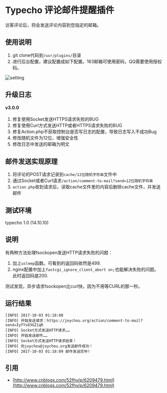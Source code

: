 
# Typecho 评论邮件提醒插件

访客评论后，将会发送评论内容到您指定的邮箱。


## 使用说明

1. git clone代码到`/usr/plugins/`目录
2. 进行后台配置，建议配置成如下配置。163邮箱可使用密码，QQ需要使用授权码。

![setting](http://o8jiujmnw.bkt.clouddn.com/Typecho-CommentToMail-Setting.png)


## 升级日志

#### v3.0.0 

1. 修复使用Socket发送HTTPS请求失败的BUG
2. 修复使用Curl方式发送HTTP或者HTTPS请求失败的BUG
3. 修复Action.php不获取控制台是否写日志的配置，导致日志写入不成功Bug
4. 修改随机文件为12位，增强安全性
5. 修改日志中发送的邮箱为明文


## 邮件发送实现原理

1. 将评论的POST请求记录到`cache/12位随机字符串`文件中
2. 通过Socket或者Curl请求`/action/comment-to-mail?send=12位随机字符串`
3. `action.php`收到请求后，读取cache文件里的内容后删除cache文件，并发送邮件

## 测试环境

typecho 1.0 (14.10.10)



## 说明

有两种方法处理fsockopen发送HTTP请求失败的问题：

1. 加上`usleep`函数。可看到的返回码依然是499.
2. nginx配置中加上`fastcgi_ignore_client_abort on;`也能解决失败的问题。此时返回码是200.

测试发现，异步请求fsockopen比curl快，因为不用等CURL的那一秒。

## 运行结果

```
[INFO] 2017-10-03 01:18:08
[INFO] 开始发送请求：https://joychou.org/action/comment-to-mail?send=IyfYsO3GZ1qR
[INFO] Socket方式发送HTTP请求……
[INFO] 开始发送邮件……
[INFO] Socket方式发送HTTP请求结束！
[INFO] 向joychou@joychou.org发送邮件成功！
[INFO] 2017-10-03 01:18:09 邮件发送完毕!
```

## 引用

- [http://www.cnblogs.com/52fhy/p/6209479.html](http://www.cnblogs.com/52fhy/p/6209479.html)
